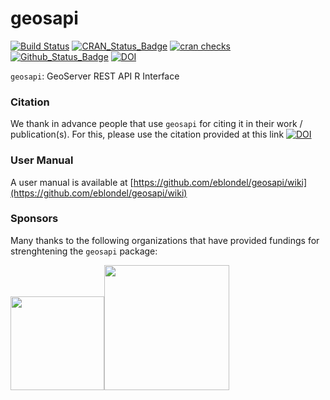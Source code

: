 **geosapi**
===========

[![Build Status](https://github.com/eblondel/geosapi/actions/workflows/r-cmd-check.yml/badge.svg?branch=master)](https://github.com/eblondel/geosapi/actions/workflows/r-cmd-check.yml)
[![CRAN_Status_Badge](http://www.r-pkg.org/badges/version/geosapi)](https://cran.r-project.org/package=geosapi)
[![cran checks](https://cranchecks.info/badges/worst/geosapi)](https://cran.r-project.org/web/checks/check_results_geosapi.html)
[![Github_Status_Badge](https://img.shields.io/badge/Github-0.5--1-blue.svg)](https://github.com/eblondel/geosapi)
[![DOI](https://zenodo.org/badge/DOI/10.5281/zenodo.1184895.svg)](https://doi.org/10.5281/zenodo.1184895)

``geosapi``: GeoServer REST API R Interface

### Citation

We thank in advance people that use ``geosapi`` for citing it in their work / publication(s). For this, please use the citation provided at this link [![DOI](https://zenodo.org/badge/DOI/10.5281/zenodo.1184895.svg)](https://doi.org/10.5281/zenodo.1184895)

### User Manual

A user manual is available at [https://github.com/eblondel/geosapi/wiki](https://github.com/eblondel/geosapi/wiki)

### Sponsors

Many thanks to the following organizations that have provided fundings for strenghtening the ``geosapi`` package:

<a href="https://unepgrid.ch/en"><img height=150 width=150 src="https://unepgrid.ch/themes/grid/assets/dist/images/grid-logo-grey-202001.svg"></a><a href="http://www.fao.org"><img height=200 width=200 src="http://www.fao.org/fileadmin/templates/family-farming-decade/images/FAO-IFAD-Logos/FAO-Logo-EN.svg"></a>
